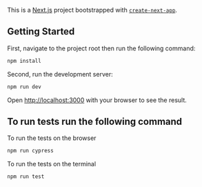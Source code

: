 This is a [Next.js](https://nextjs.org/) project bootstrapped with [`create-next-app`](https://github.com/vercel/next.js/tree/canary/packages/create-next-app).

## Getting Started

First, navigate to the project root then run the following command:

```bash
npm install
```


Second, run the development server:

```bash
npm run dev

```

Open [http://localhost:3000](http://localhost:3000) with your browser to see the result.

## To run tests run the following command

To run the tests on the browser 

```bash
npm run cypress

```


To run the tests on the terminal

```bash
npm run test

```